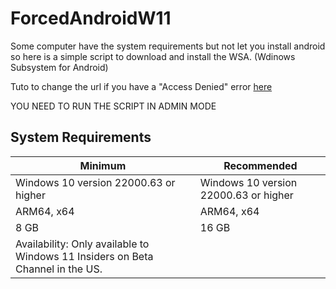 # ForcedAndroidW11
Some computer have the system requirements but not let you install android so here is a simple script to download and install the WSA. (Wdinows Subsystem for Android)

Tuto to change the url if you have a "Access Denied" error [here](https://pastebin.com/5ZGgE46k)

YOU NEED TO RUN THE SCRIPT IN ADMIN MODE

## System Requirements

| Minimum      | Recommended     |
|--------------|-----------|
| Windows 10 version 22000.63 or higher | Windows 10 version 22000.63 or higher      |
| ARM64, x64 | ARM64, x64  |
| 8 GB | 16 GB  |
| Availability: Only available to Windows 11 Insiders on Beta Channel in the US. |
